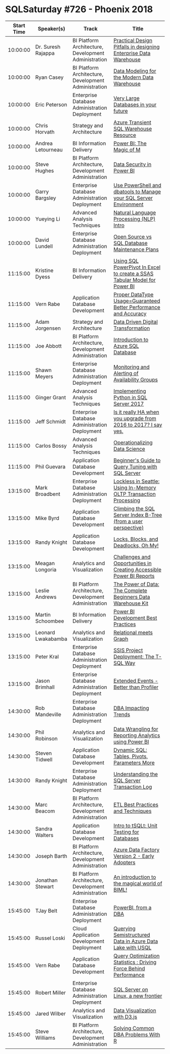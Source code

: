 # SQLSaturday #726 - Phoenix 2018
Start Time|Speaker(s)|Track|Title
---|---|---|---
10:00:00|Dr. Suresh Rajappa|BI Platform Architecture, Development  Administration|[Practical Design Pitfalls in designing Enterprise Data Warehouse](71304.md)
10:00:00|Ryan Casey|BI Platform Architecture, Development  Administration|[Data Modeling for the Modern Data Warehouse](71386.md)
10:00:00|Eric Peterson|Enterprise Database Administration  Deployment|[Very Large Databases in your future](72943.md)
10:00:00|Chris Horvath|Strategy and Architecture|[Azure Transient SQL Warehouse Resource](72973.md)
10:00:00|Andrea Letourneau|BI Information Delivery|[Power BI: The Magic of M](73002.md)
10:00:00|Steve Hughes|BI Platform Architecture, Development  Administration|[Data Security in Power BI](73167.md)
10:00:00|Garry Bargsley|Enterprise Database Administration  Deployment|[Use PowerShell and dbatools to Manage your SQL Server Environment](73341.md)
10:00:00|Yueying Li|Advanced Analysis Techniques|[Natural Language Processing (NLP) Intro](73443.md)
10:00:00|David Lundell|Enterprise Database Administration  Deployment|[Open Source vs SQL Database Maintenance Plans](77361.md)
11:15:00|Kristine Dyess|BI Information Delivery|[Using SQL  PowerPivot In Excel to create a SSAS Tabular Model for Power BI](73073.md)
11:15:00|Vern Rabe|Application  Database Development|[Proper DataType Usage=Guaranteed Better Performance and Accuracy](73074.md)
11:15:00|Adam Jorgensen|Strategy and Architecture|[Data Driven Digital Transformation](73123.md)
11:15:00|Joe Abbott|BI Platform Architecture, Development  Administration|[Introduction to Azure SQL Database](73177.md)
11:15:00|Shawn Meyers|Enterprise Database Administration  Deployment|[Monitoring and Alerting of Availability Groups](73521.md)
11:15:00|Ginger Grant|Advanced Analysis Techniques|[Implementing Python in SQL Server 2017](73660.md)
11:15:00|Jeff Schmidt|Enterprise Database Administration  Deployment|[Is it really HA when you upgrade from 2016 to 2017? I say yes.](73710.md)
11:15:00|Carlos Bossy|Advanced Analysis Techniques|[Operationalizing Data Science](74378.md)
11:15:00|Phil Guevara|Application  Database Development|[Beginner's Guide to Query Tuning with SQL Server](74608.md)
13:15:00|Mark Broadbent|Enterprise Database Administration  Deployment|[Lockless in Seattle: Using In-Memory OLTP Transaction Processing](71305.md)
13:15:00|Mike Byrd|Application  Database Development|[Climbing the SQL Server Index B-Tree (from a user perspective)](72351.md)
13:15:00|Randy Knight|Application  Database Development|[Locks, Blocks, and Deadlocks, Oh My!](72699.md)
13:15:00|Meagan Longoria|Analytics and Visualization|[Challenges and Opportunities in Creating Accessible Power BI Reports](72767.md)
13:15:00|Leslie Andrews|BI Platform Architecture, Development  Administration|[The Power of Data:  The Complete Beginners Data Warehouse Kit](73008.md)
13:15:00|Martin Schoombee|BI Information Delivery|[Power BI Development Best Practices](73132.md)
13:15:00|Leonard Lwakabamba|Analytics and Visualization|[Relational meets Graph](73439.md)
13:15:00|Peter Kral|Enterprise Database Administration  Deployment|[SSIS Project Deployment: The T-SQL Way](73444.md)
13:15:00|Jason Brimhall|Enterprise Database Administration  Deployment|[Extended Events - Better than Profiler](73573.md)
14:30:00|Rob Mandeville|Enterprise Database Administration  Deployment|[DBA Impacting Trends](71281.md)
14:30:00|Phil Robinson|Analytics and Visualization|[Data Wrangling for Reporting  Analytics using Power BI](71367.md)
14:30:00|Steven Tidwell|Application  Database Development|[Dynamic SQL: Tables, Pivots, Parameters  More](71853.md)
14:30:00|Randy Knight|Enterprise Database Administration  Deployment|[Understanding the SQL Server Transaction Log](72955.md)
14:30:00|Marc Beacom|BI Platform Architecture, Development  Administration|[ETL Best Practices and Techniques](73127.md)
14:30:00|Sandra Walters|Application  Database Development|[Intro to tSQLt:  Unit Testing for Databases](73333.md)
14:30:00|Joseph Barth|BI Platform Architecture, Development  Administration|[Azure Data Factory Version 2 - Early Adopters](73537.md)
14:30:00|Jonathan Stewart|BI Platform Architecture, Development  Administration|[An introduction to the magical world of BIML!](77789.md)
15:45:00|TJay Belt|Enterprise Database Administration  Deployment|[PowerBI, from a DBA](72784.md)
15:45:00|Russel Loski|Cloud Application Development  Deployment|[Querying Semistructured Data in Azure Data Lake with USQL](72999.md)
15:45:00|Vern Rabe|Application  Database Development|[Query Optimization Statistics : Driving Force Behind Performance](73075.md)
15:45:00|Robert Miller|Enterprise Database Administration  Deployment|[SQL Server on Linux, a new frontier](73726.md)
15:45:00|Jared Wilber|Analytics and Visualization|[Data Visualization with D3.js](73952.md)
15:45:00|Steve Williams|BI Platform Architecture, Development  Administration|[Solving Common DBA Problems With R](73957.md)

